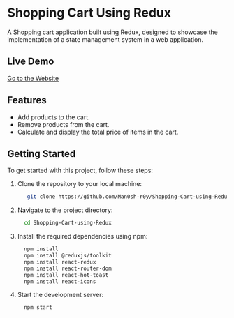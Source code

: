 # Shopping Cart Using Redux

A Shopping cart application built using Redux, designed to showcase the implementation of a state management system in a web application.

## Live Demo
[Go to the Website](https://shopping-cart-by-manash.vercel.app/)

## Features

- Add products to the cart.
- Remove products from the cart.
- Calculate and display the total price of items in the cart.

## Getting Started

To get started with this project, follow these steps:

1. Clone the repository to your local machine:
    ```bash
       git clone https://github.com/Man0sh-r0y/Shopping-Cart-using-Redux.git
     ```
     
1. Navigate to the project directory:
    ```bash
      cd Shopping-Cart-using-Redux
    ```
    
1. Install the required dependencies using npm:
     ```bash
       npm install
       npm install @reduxjs/toolkit
       npm install react-redux
       npm install react-router-dom
       npm install react-hot-toast
       npm install react-icons
     ```
     
1. Start the development server:
     ```bash
       npm start
     ```
